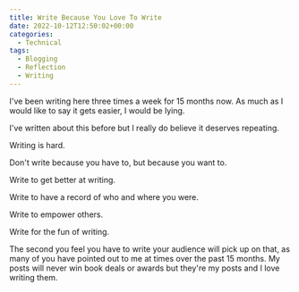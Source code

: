 ```yaml
---
title: Write Because You Love To Write
date: 2022-10-12T12:50:02+00:00
categories:
  - Technical
tags:
  - Blogging
  - Reflection
  - Writing
---
```


I've been writing here three times a week for 15 months now. As much as I would like to say it gets easier, I would be lying.

I've written about this before but I really do believe it deserves repeating.

Writing is hard.

Don't write because you have to, but because you want to.

Write to get better at writing.

Write to have a record of who and where you were.

Write to empower others.

Write for the fun of writing.

The second you feel you have to write your audience will pick up on that, as many of you have pointed out to me at times over the past 15 months. My posts will never win book deals or awards but they're my posts and I love writing them.